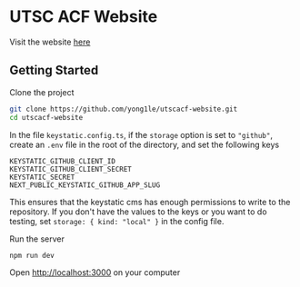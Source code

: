# UTSC ACF Website

Visit the website [here](https://utscacf.vercel.app)

## Getting Started

Clone the project

```sh
git clone https://github.com/yong1le/utscacf-website.git
cd utscacf-website
```

In the file `keystatic.config.ts`, if the `storage` option is set to `"github"`, create
an `.env` file in the root of the directory, and set the following keys

```env
KEYSTATIC_GITHUB_CLIENT_ID
KEYSTATIC_GITHUB_CLIENT_SECRET
KEYSTATIC_SECRET
NEXT_PUBLIC_KEYSTATIC_GITHUB_APP_SLUG
```

This ensures that the keystatic cms has enough permissions to write to the repository. If
you don't have the values to the keys or you want to do testing, set
`storage: { kind: "local" }` in the config file.

Run the server

```sh
npm run dev
```

Open [http://localhost:3000]() on your computer

